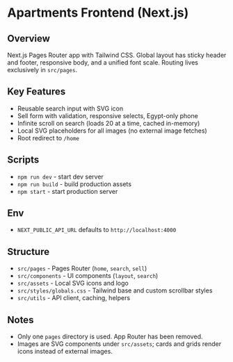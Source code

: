 # Apartments Frontend (Next.js)

## Overview
Next.js Pages Router app with Tailwind CSS. Global layout has sticky header and footer, responsive body, and a unified font scale. Routing lives exclusively in `src/pages`.

## Key Features
- Reusable search input with SVG icon
- Sell form with validation, responsive selects, Egypt-only phone
- Infinite scroll on search (loads 20 at a time, cached in-memory)
- Local SVG placeholders for all images (no external image fetches)
- Root redirect to `/home`

## Scripts
- `npm run dev` - start dev server
- `npm run build` - build production assets
- `npm start` - start production server

## Env
- `NEXT_PUBLIC_API_URL` defaults to `http://localhost:4000`

## Structure
- `src/pages` - Pages Router (`home`, `search`, `sell`)
- `src/components` - UI components (`layout`, `search`)
- `src/assets` - Local SVG icons and logo
- `src/styles/globals.css` - Tailwind base and custom scrollbar styles
- `src/utils` - API client, caching, helpers

## Notes
- Only one `pages` directory is used. App Router has been removed.
- Images are SVG components under `src/assets`; cards and grids render icons instead of external images.